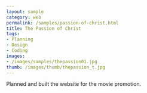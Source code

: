 ```yaml
---
layout: sample
category: web
permalink: /samples/passion-of-christ.html
title: The Passion of Christ
tags:
- Planning
- Design
- Coding
images:
- /images/samples/thepassion01.jpg
thumb: /images/thumb/thepassion_t.jpg
---
```

Planned and built the website for the movie promotion.
